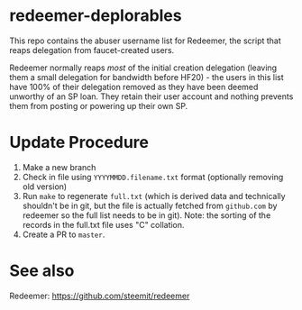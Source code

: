# redeemer-deplorables

This repo contains the abuser username list for Redeemer, the script that reaps delegation from faucet-created users.

Redeemer normally reaps *most* of the initial creation delegation (leaving them a small delegation for bandwidth before HF20) - the users in this list have 100% of their delegation removed as they have been deemed unworthy of an SP loan.  They retain their user account and nothing prevents them from posting or powering up their own SP.

# Update Procedure

1. Make a new branch
1. Check in file using `YYYYMMDD.filename.txt` format (optionally removing old version)
1. Run `make` to regenerate `full.txt` (which is derived data and technically shouldn't be in git, but the file is actually fetched from `github.com` by redeemer so the full list needs to be in git). Note: the sorting of the records in the full.txt file uses "C" collation.
1. Create a PR to `master`.

# See also

Redeemer: https://github.com/steemit/redeemer
